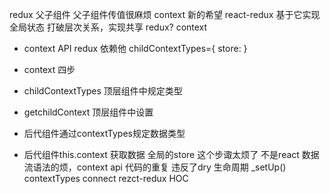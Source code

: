 redux 父子组件 父子组件传值很麻烦
context 新的希望 react-redux 基于它实现全局状态
打破层次关系，实现共享
redux? context

- context API redux 依赖他
childContextTypes={
    store:
}


- context 四步
- childContextTypes 顶层组件中规定类型
- getchildContext 顶层组件中设置
-  后代组件通过contextTypes规定数据类型
-  后代组件this.context 获取数据
全局的store
这个步诹太烦了 不是react 数据流语法的烦，context 
api 代码的重复 违反了dry 
生命周期 _setUp() contextTypes
connect rezct-redux HOC

